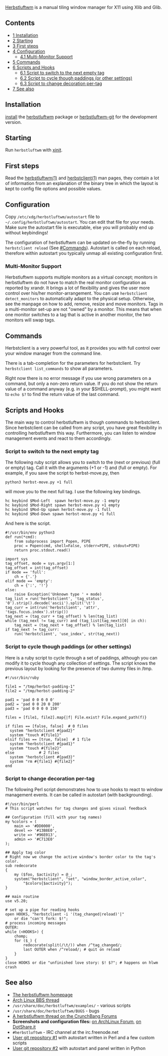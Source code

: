 [Herbstluftwm](http://herbstluftwm.org) is a manual tiling window manager for X11 using Xlib and Glib.

## Contents

*   [1 Installation](#Installation)
*   [2 Starting](#Starting)
*   [3 First steps](#First_steps)
*   [4 Configuration](#Configuration)
    *   [4.1 Multi-Monitor Support](#Multi-Monitor_Support)
*   [5 Commands](#Commands)
*   [6 Scripts and Hooks](#Scripts_and_Hooks)
    *   [6.1 Script to switch to the next empty tag](#Script_to_switch_to_the_next_empty_tag)
    *   [6.2 Script to cycle though paddings (or other settings)](#Script_to_cycle_though_paddings_(or_other_settings))
    *   [6.3 Script to change decoration per-tag](#Script_to_change_decoration_per-tag)
*   [7 See also](#See_also)

## Installation

[install](/index.php/Install "Install") the [herbstluftwm](https://www.archlinux.org/packages/?name=herbstluftwm) package or [herbstluftwm-git](https://aur.archlinux.org/packages/herbstluftwm-git/) for the development version.

## Starting

Run `herbstluftwm` with [xinit](/index.php/Xinit "Xinit").

## First steps

Read the [herbstluftwm(1)](https://jlk.fjfi.cvut.cz/arch/manpages/man/herbstluftwm.1) and [herbstclient(1)](https://jlk.fjfi.cvut.cz/arch/manpages/man/herbstclient.1) man pages, they contain a lot of information from an explanation of the binary tree in which the layout is kept to config file options and possible values.

## Configuration

Copy `/etc/xdg/herbstluftwm/autostart` file to `~/.config/herbstluftwm/autostart`. You can edit that file for your needs. Make sure the autostart file is executable, else you will probably end up without keybindings!

The configuration of herbstluftwm can be updated on-the-fly by running `herbstclient reload` (See [#Commands](#Commands)). Autostart is called on each reload, therefore within autostart you typically unmap all existing configuration first.

### Multi-Monitor Support

Herbstluftwm supports multiple monitors as a virtual concept; monitors in herbstluftwm do not have to match the real monitor configuration as reported by xrandr. It brings a lot of flexibility and gives the user more control over his/her monitor-arrangement. You can use `herbstclient detect_monitors` to automatically adapt to the physical setup. Otherwise, see the manpage on how to add, remove, resize and move monitors. Tags in a multi-monitor set-up are not "owned" by a monitor. This means that when one monitor switches to a tag that is active in another monitor, the two monitors will swap tags.

## Commands

Herbstclient is a very powerful tool, as it provides you with full control over your window manager from the command line.

There is a tab-completion for the parameters for herbstclient. Try `herbstclient list_commands` to show all parameters.

Right now there is no error message if you use wrong parameters on a command, but only a non-zero return value. If you do not show the return value of a command anyway (e.g. in your $SHELL-prompt), you might want to `echo $?` to find the return value of the last command.

## Scripts and Hooks

The main way to control herbstluftwm is though commands to herbstclient. Since herbstclient can be called from any script, you have great flexibility in controlling herbstluftwm this way. Furthermore, you can listen to window management events and react to them accordingly.

### Script to switch to the next empty tag

The following ruby script allows you to switch to the (next or previous) (full or empty) tag. Call it with the arguments (+1 or -1) and (full or empty). For example, if you save the script to herbst-move.py, then

```
python3 herbst-move.py +1 full

```

will move you to the next full tag. I use the following key bindings.

```
hc keybind $Mod-Left  spawn herbst-move.py -1 empty
hc keybind $Mod-Right spawn herbst-move.py +1 empty
hc keybind $Mod-Up spawn herbst-move.py -1 full
hc keybind $Mod-Down spawn herbst-move.py +1 full

```

And here is the script.

```
#!/usr/bin/env python3
def run(*cmd):
    from subprocess import Popen, PIPE
    proc = Popen(cmd, shell=False, stderr=PIPE, stdout=PIPE)
    return proc.stdout.read()

import sys
tag_offset, mode = sys.argv[1:]
tag_offset = int(tag_offset)
if mode == 'full':
    ch = {'.'}
elif mode == 'empty':
    ch = {':', '!'}
else:
    raise Exception('Unknown type ' + mode)
tag_list = run('herbstclient', 'tag_status', '0').strip().decode('ascii').split('\t')
tag_curr = int(run('herbstclient', 'attr', 'tags.focus.index').strip())
tag_next = (tag_curr + tag_offset) % len(tag_list)
while (tag_next != tag_curr) and (tag_list[tag_next][0] in ch):
    tag_next = (tag_next + tag_offset) % len(tag_list)
if tag_next != tag_curr:
    run('herbstclient', 'use_index', str(tag_next))

```

### Script to cycle though paddings (or other settings)

Here is a ruby script to cycle through a set of paddings, although you can modify it to cycle though any collection of settings. The script knows the previous layout by looking for the presence of two dummy files in /tmp.

```
#!/usr/bin/ruby

file1 = "/tmp/herbst-padding-1"
file2 = "/tmp/herbst-padding-2"

pad1 = 'pad 0 0 0 0 0'
pad2 = 'pad 0 0 20 0 200'
pad3 = 'pad 0 0 0 0 150'

files = [file1, file2].map{|f| File.exist? File.expand_path(f)}

if files == [false, false]  # 0 files
  system "herbstclient #{pad2}"
  system "touch #{file1}"
elsif files == [true, false]  # 1 file
  system "herbstclient #{pad1}"
  system "touch #{file2}"
else           # 2 files
  system "herbstclient #{pad3}"
  system "rm #{file1} #{file2}"
end

```

### Script to change decoration per-tag

The following Perl script demonstrates how to use hooks to react to window management events. It can be called in autostart (with backgrounding).

```
#!/usr/bin/perl
# This script watches for tag changes and gives visual feedback

## Configuration (fill with your tag names)
my %colors = (
	main => '#DD0000',
	devel => '#13B8E0',
	write => '#96E013',
	admin => '#C713E0'
);

## Apply tag color
# Right now we change the active window's border color to the tag's color.
sub redecorate
{
	my ($foo, $activity) = @_;
	system("herbstclient", "set", "window_border_active_color",
		"$colors{$activity}");
}

## main routine
use v5.20;

# set up a pipe for reading hooks
open HOOKS, "herbstclient -i '(tag_changed|reload)'|"
	or die "can't fork: $!";
# process incoming messages
OUTER:
while (<HOOKS>) {
	chomp;
	for ($_) {
		redecorate(split(/\t/)) when /^tag_changed/;
		last OUTER when /^reload/; # quit on reload
	}
}
close HOOKS or die "unfinished love story: $! $?"; # happens on hlwm crash

```

## See also

*   [The herbstluftwm homepage](http://herbstluftwm.org)
*   [Arch Linux BBS thread](https://bbs.archlinux.org/viewtopic.php?id=128646)
*   `/usr/share/doc/herbstluftwm/examples/` - various scripts
*   `/usr/share/doc/herbstluftwm/BUGS` - bugs
*   [A herbstluftwm thread on the CrunchBang Forums](http://crunchbang.org/forums/viewtopic.php?pid=204358%23p204358#p204358k)
*   **Screenshots and configuration files:** [on ArchLinux Forum](https://bbs.archlinux.org/viewtopic.php?id=133557), [on DotShare.it](http://dotshare.it/category/wms/herbstluft/)
*   `#herbstluftwm` - IRC channel at the irc.freenode.net
*   [User git repository #1](https://github.com/ypnos/hlwm) with autostart written in Perl and a few custom scripts
*   [User git repository #2](https://github.com/ylixir/hlwm-config) with autostart and panel written in Python